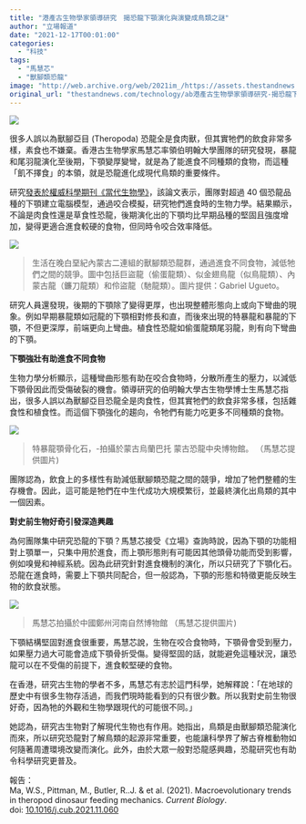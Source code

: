 ```yaml
---
title: "港產古生物學家領導研究　揭恐龍下顎演化與演變成鳥類之謎"
author: "立場報道"
date: "2021-12-17T00:01:00"
categories:
  - "科技"
tags:
  - "馬慧芯"
  - "獸腳類恐龍"
image: "http://web.archive.org/web/2021im_/https://assets.thestandnews.com/media/photos/20211216-26.png"
original_url: "thestandnews.com/technology/ab港產古生物學家領導研究-揭恐龍下顎進化與演變成鳥類之謎"
---
```

![](http://web.archive.org/web/2021im_/https://assets.thestandnews.com/media/photos/20211216-26.png)

很多人誤以為獸腳亞目 (Theropoda) 恐龍全是食肉獸，但其實牠們的飲食非常多樣，素食也不嫌棄。香港古生物學家馬慧芯率領伯明翰大學團隊的研究發現，暴龍和尾羽龍演化至後期，下顎變厚變彎，就是為了能進食不同種類的食物，而這種「飢不擇食」的本領，就是恐龍進化成現代鳥類的重要條件。

研究[發表於權威科學期刊《當代生物學》](http://web.archive.org/web/20211216164131/https://www.cell.com/current-biology/fulltext/S0960-9822(21)01646-8)，該論文表示，團隊對超過 40 個恐龍品種的下顎建立電腦模型，通過咬合模擬，研究牠們進食時的生物力學。結果顯示，不論是肉食性還是草食性恐龍，後期演化出的下顎均比早期品種的堅固且強度增加，變得更適合進食較硬的食物，但同時令咬合效率降低。

![](http://web.archive.org/web/2021im_/https://assets.thestandnews.com/media/photos/Iren_Dabasu_Theropod_Assemblage_HXjvTEO.jpg)
> 生活在晚白堊紀內蒙古二連組的獸腳類恐龍群，通過進食不同食物，減低牠們之間的競爭。圖中包括巨盜龍（偷蛋龍類）、似金翅鳥龍（似鳥龍類）、內蒙古龍（鐮刀龍類）和伶盜龍（馳龍類）。圖片提供：Gabriel Ugueto。

研究人員還發現，後期的下顎除了變得更厚，也出現整體形態向上或向下彎曲的現象。例如早期暴龍類如冠龍的下顎相對修長和直，而後來出現的特暴龍和暴龍的下顎，不但更深厚，前端更向上彎曲。植食性恐龍如偷蛋龍類尾羽龍，則有向下彎曲的下顎。

**下顎強壯有助進食不同食物**

生物力學分析顯示，這種彎曲形態有助在咬合食物時，分散所產生的壓力，以減低下顎骨因此而受傷破裂的機會。領導研究的伯明翰大學古生物學博士生馬慧芯指出，很多人誤以為獸腳亞目恐龍全是肉食性，但其實牠們的飲食非常多樣，包括雜食性和植食性。而這個下顎強化的趨向，令牠們有能力吃更多不同種類的食物。

![](http://web.archive.org/web/2021im_/https://assets.thestandnews.com/media/photos/Image2.jpg)
> 特暴龍顎骨化石，-拍攝於蒙古烏蘭巴托 蒙古恐龍中央博物館。 （馬慧芯提供圖片)

團隊認為，飲食上的多樣性有助減低獸腳類恐龍之間的競爭，增加了牠們整體的生存機會。因此，這可能是牠們在中生代成功大規模繁衍，並最終演化出鳥類的其中一個因素。

**對史前生物好奇引發深造興趣**

為何團隊集中研究恐龍的下顎？馬慧芯接受《立場》查詢時說，因為下顎的功能相對上顎單一，只集中用於進食，而上顎形態則有可能因其他頭骨功能而受到影響，例如嗅覺和神經系統。因為此研究針對進食機制的演化，所以只研究了下顎化石。恐龍在進食時，需要上下顎共同配合，但一般認為，下顎的形態和特徵更能反映生物的飲食狀態。

![](http://web.archive.org/web/2021im_/https://assets.thestandnews.com/media/photos/Image1.jpg)
> 馬慧芯拍攝於中國鄭州河南自然博物館 （馬慧芯提供圖片)

下顎結構堅固對進食很重要，馬慧芯說，生物在咬合食物時，下顎骨會受到壓力，如果壓力過大可能會造成下顎骨折受傷。變得堅固的話，就能避免這種狀況，讓恐龍可以在不受傷的前提下，進食較堅硬的食物。

在香港，研究古生物的學者不多，馬慧芯有志於這門科學，她解釋說：「在地球的歷史中有很多生物存活過，而我們現時能看到的只有很少數。所以我對史前生物很好奇，因為牠的外觀和生物學跟現代的可能很不同。」

她認為，研究古生物對了解現代生物也有作用。她指出，鳥類是由獸腳類恐龍演化而來，所以研究恐龍對了解鳥類的起源非常重要，也能讓科學界了解古脊椎動物如何隨著周遭環境改變而演化。此外，由於大眾一般對恐龍感興趣，恐龍研究也有助令科學研究更普及。

報告：  
Ma, W.S., Pittman, M., Butler, R..J. & et al. (2021). Macroevolutionary trends in theropod dinosaur feeding mechanics. _Current Biology_. doi: [10.1016/j.cub.2021.11.060](http://web.archive.org/web/20211216164131/https://doi.org/10.1016/j.cub.2021.11.060)